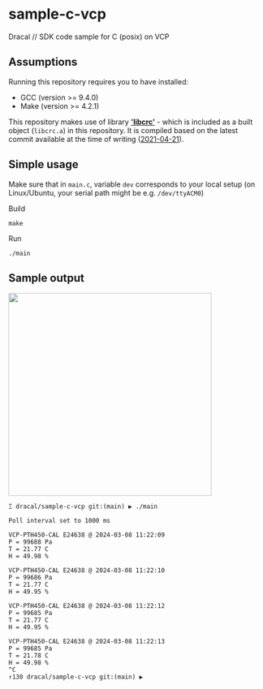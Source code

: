 # sample-c-vcp
Dracal // SDK code sample for C (posix) on VCP

## Assumptions

Running this repository requires you to have installed:
- GCC (version >= 9.4.0)
- Make (version >= 4.2.1)

This repository makes use of library [**'libcrc'**](https://github.com/lammertb/libcrc/) - which is included as a built object (`libcrc.a`) in this repository. It is compiled based on the latest commit available at the time of writing ([2021-04-21](https://github.com/lammertb/libcrc/commit/7719e2112a9a960b1bba130d02bebdf58e8701f1)).


## Simple usage

Make sure that in `main.c`, variable `dev` corresponds to your local setup (on Linux/Ubuntu, your serial path might be e.g. `/dev/ttyACM0`)

Build
```
make
```

Run
```
./main
```

## Sample output
<img src="https://github.com/Dracaltech/sample-c-vcp/assets/1357711/f97ecc9a-5e57-4e7e-9756-88717bce3e84" width=400 />


```
Ξ dracal/sample-c-vcp git:(main) ▶ ./main

Poll interval set to 1000 ms

VCP-PTH450-CAL E24638 @ 2024-03-08 11:22:09
P = 99688 Pa
T = 21.77 C
H = 49.98 %

VCP-PTH450-CAL E24638 @ 2024-03-08 11:22:10
P = 99686 Pa
T = 21.77 C
H = 49.95 %

VCP-PTH450-CAL E24638 @ 2024-03-08 11:22:12
P = 99685 Pa
T = 21.77 C
H = 49.95 %

VCP-PTH450-CAL E24638 @ 2024-03-08 11:22:13
P = 99685 Pa
T = 21.78 C
H = 49.98 %
^C
↑130 dracal/sample-c-vcp git:(main) ▶ 
```
